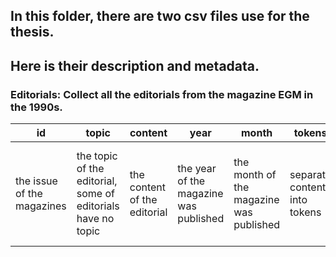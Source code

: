 ## In this folder, there are two csv files use for the thesis.
## Here is their description and metadata.
### Editorials: Collect all the editorials from the magazine EGM in the 1990s.
| id                          | topic                                                              | content                   | year                      | month                      | tokens                        | year_month                                  |
|-----------------------------|--------------------------------------------------------------------|---------------------------|---------------------------|----------------------------|--------------------------------|--------------------------------------------|
| the issue of the magazines   | the topic of the editorial, some of editorials have no topic      | the content of the editorial | the year of the magazine was published | the month of the magazine was published | separate content into tokens | combined year column and month column, make it unique in the visualization |
